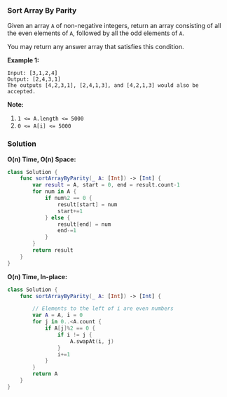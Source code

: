
### Sort Array By Parity

Given an array `A` of non-negative integers, return an array consisting of all the even elements of `A`, followed by all the odd elements of `A`.

You may return any answer array that satisfies this condition.

__Example 1:__
```
Input: [3,1,2,4]
Output: [2,4,3,1]
The outputs [4,2,3,1], [2,4,1,3], and [4,2,1,3] would also be accepted.
```

__Note:__
1. `1 <= A.length <= 5000`
2. `0 <= A[i] <= 5000`

### Solution
__O(n) Time, O(n) Space:__
```Swift
class Solution {
    func sortArrayByParity(_ A: [Int]) -> [Int] {
        var result = A, start = 0, end = result.count-1
        for num in A {
            if num%2 == 0 {
                result[start] = num
                start+=1
            } else {
                result[end] = num
                end-=1
            }
        }
        return result
    }
}
```
__O(n) Time, In-place:__
```Swift
class Solution {
    func sortArrayByParity(_ A: [Int]) -> [Int] {

        // Elements to the left of i are even numbers
        var A = A, i = 0
        for j in 0..<A.count {
            if A[j]%2 == 0 {
                if i != j {
                    A.swapAt(i, j)
                }
                i+=1
            }
        }
        return A
    }
}
```
